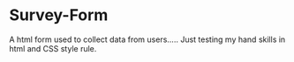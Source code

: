 # Survey-Form
A html form used to collect data from users.....
Just testing my hand skills in html and CSS style rule.
